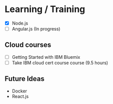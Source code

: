 # Learning / Training

- [x] Node.js
- [ ] Angular.js (In progress)

## Cloud courses
 - [ ] Getting Started with IBM Bluemix
 - [ ] Take IBM cloud cert course course (9.5 hours)

## Future Ideas
  - Docker
  - React.js
